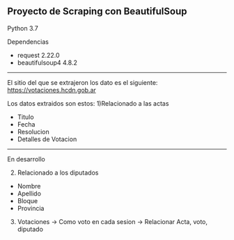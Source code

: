 ## Proyecto de Scraping con BeautifulSoup

Python 3.7

Dependencias
- request 2.22.0
- beautifulsoup4 4.8.2

---
El sitio del que se extrajeron los dato es el siguiente: https://votaciones.hcdn.gob.ar

Los datos extraidos son estos: 
 1)Relacionado a las actas
 - Titulo 
 - Fecha 
 - Resolucion
 - Detalles de Votacion
 ---
 En desarrollo
 
 2) Relacionado a los diputados
 - Nombre
 - Apellido
 - Bloque
 - Provincia
 3) Votaciones -> Como voto en cada sesion -> Relacionar Acta, voto, diputado
